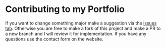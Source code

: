 # Contributing to my Portfolio

If you want to change something major make a suggestion via the [issues tab](https://github.com/kiyarose/Portf/issues).
Otherwise you are free to make a fork of this project and make a PR to a new branch and I will review it for implementation.
If you have any questions use the contact form on the website.
